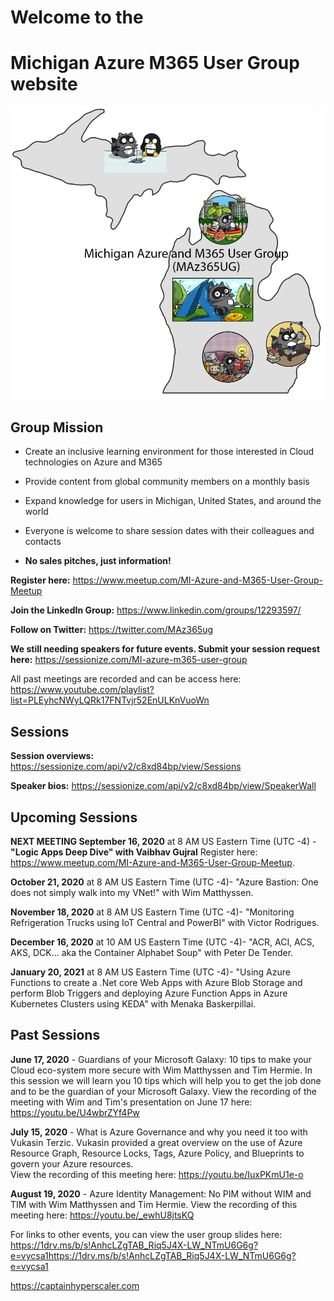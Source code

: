 # Welcome to the 
# Michigan Azure M365 User Group website

![user group logo](MAz365UGv2.png "Michigan Azure M365 user group")


## **Group Mission**
- Create an inclusive learning environment for those interested in Cloud technologies on Azure and M365

- Provide content from global community members on a monthly basis

- Expand knowledge for users in Michigan, United States, and around the world

- Everyone is welcome to share session dates with their colleagues and contacts

- **No sales pitches, just information!**

**Register here:** <a rel="noreferrer noopener" href="https://www.meetup.com/MI-Azure-and-M365-User-Group-Meetup" target="_blank">https://www.meetup.com/MI-Azure-and-M365-User-Group-Meetup</a>

**Join the LinkedIn Group:** <a rel="noreferrer noopener" href="https://www.linkedin.com/groups/12293597/" target="_blank">https://www.linkedin.com/groups/12293597/</a> 

**Follow on Twitter:** <a rel="noreferrer noopener" href="https://twitter.com/MAz365ug" target="_blank">https://twitter.com/MAz365ug</a>

**We still needing speakers for future events.  Submit your session request here:** <a rel="noreferrer noopener" href="https://sessionize.com/MI-azure-m365-user-group" target="_blank">https://sessionize.com/MI-azure-m365-user-group</a>

All past meetings are recorded and can be access here: <a rel="noreferrer noopener" href="https://www.youtube.com/playlist?list=PLEyhcNWyLQRk17FNTvjr52EnULKnVuoWn" target="_blank">https://www.youtube.com/playlist?list=PLEyhcNWyLQRk17FNTvjr52EnULKnVuoWn</a>


## Sessions 

**Session overviews:** <a rel="noreferrer noopener" href="https://sessionize.com/api/v2/c8xd84bp/view/Sessions" target="_blank">https://sessionize.com/api/v2/c8xd84bp/view/Sessions</a>

**Speaker bios:** <a rel="noreferrer noopener" href="https://sessionize.com/api/v2/c8xd84bp/view/SpeakerWall" target="_blank">https://sessionize.com/api/v2/c8xd84bp/view/SpeakerWall</a>

## Upcoming Sessions

**NEXT MEETING September 16, 2020** at 8 AM US Eastern Time (UTC -4) - **"Logic Apps Deep Dive" with Vaibhav Gujral**
  Register here: <a rel="noreferrer noopener" href="https://www.meetup.com/MI-Azure-and-M365-User-Group-Meetup" target="_blank">https://www.meetup.com/MI-Azure-and-M365-User-Group-Meetup.
  
**October 21, 2020** at 8 AM US Eastern Time (UTC -4)- "Azure Bastion: One does not simply walk into my VNet!" with Wim Matthyssen.

**November 18, 2020** at 8 AM US Eastern Time (UTC -4)- "Monitoring Refrigeration Trucks using IoT Central and PowerBI" with Victor Rodrigues.

**December 16, 2020** at 10 AM US Eastern Time (UTC -4)- "ACR, ACI, ACS, AKS, DCK... aka the Container Alphabet Soup" with Peter De Tender.

**January 20, 2021** at 8 AM US Eastern Time (UTC -4)- "Using Azure Functions to create a .Net core Web Apps with Azure Blob Storage and perform Blob Triggers and deploying Azure Function Apps in Azure Kubernetes Clusters using KEDA" with Menaka Baskerpillai.


## Past Sessions

**June 17, 2020** - Guardians of your Microsoft Galaxy: 10 tips to make your Cloud eco-system more secure with Wim Matthyssen and Tim Hermie. In this session we will learn you 10 tips which will help you to get the job done and to be the guardian of your Microsoft Galaxy.
View the recording of the meeting with Wim and Tim's presentation on June 17 here: <a rel="noreferrer noopener" href="https://youtu.be/U4wbrZYf4Pw" target="_blank">https://youtu.be/U4wbrZYf4Pw</a>

**July 15, 2020** - What is Azure Governance and why you need it too with Vukasin Terzic.  Vukasin provided a great overview on the use of Azure Resource Graph, Resource Locks, Tags, Azure Policy, and Blueprints to govern your Azure resources.  
View the recording of this meeting here: <a href="https://youtu.be/IuxPKmU1e-o" target="_blank" rel="noreferrer noopener">https://youtu.be/IuxPKmU1e-o</a>

**August 19, 2020** - Azure Identity Management: No PIM without WIM and TIM with Wim Matthyssen and Tim Hermie. 
View the recording of this meeting here: <a href="https://youtu.be/_ewhU8jtsKQ" target="_blank" rel="noreferrer noopener">https://youtu.be/_ewhU8jtsKQ</a>

For links to other events, you can view the user group slides here: <a href="https://1drv.ms/b/s!AnhcLZgTAB_Riq5J4X-LW_NTmU6G6g?e=vycsa1" target="_blank" rel="noreferrer noopener">https://1drv.ms/b/s!AnhcLZgTAB_Riq5J4X-LW_NTmU6G6g?e=vycsa1https://1drv.ms/b/s!AnhcLZgTAB_Riq5J4X-LW_NTmU6G6g?e=vycsa1</a>


<p><a rel="noreferrer noopener" href="https:captainhyperscaler.com" target="_blank">https://captainhyperscaler.com</a></p>
